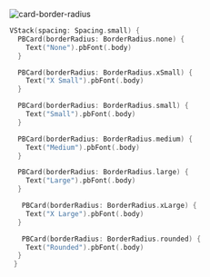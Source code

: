 ![card-border-radius](https://github.com/powerhome/playbook-swift/assets/54749071/aa9e2486-d5e9-4e71-b4f4-f037edb4a45f)

```swift
VStack(spacing: Spacing.small) {
  PBCard(borderRadius: BorderRadius.none) {
    Text("None").pbFont(.body)
  }

  PBCard(borderRadius: BorderRadius.xSmall) {
    Text("X Small").pbFont(.body)
  }

  PBCard(borderRadius: BorderRadius.small) {
    Text("Small").pbFont(.body)
  }

  PBCard(borderRadius: BorderRadius.medium) {
    Text("Medium").pbFont(.body)
  }

  PBCard(borderRadius: BorderRadius.large) {
    Text("Large").pbFont(.body)
  }

   PBCard(borderRadius: BorderRadius.xLarge) {
    Text("X Large").pbFont(.body)
  }

   PBCard(borderRadius: BorderRadius.rounded) {
    Text("Rounded").pbFont(.body)
  }
 }
 ``````
